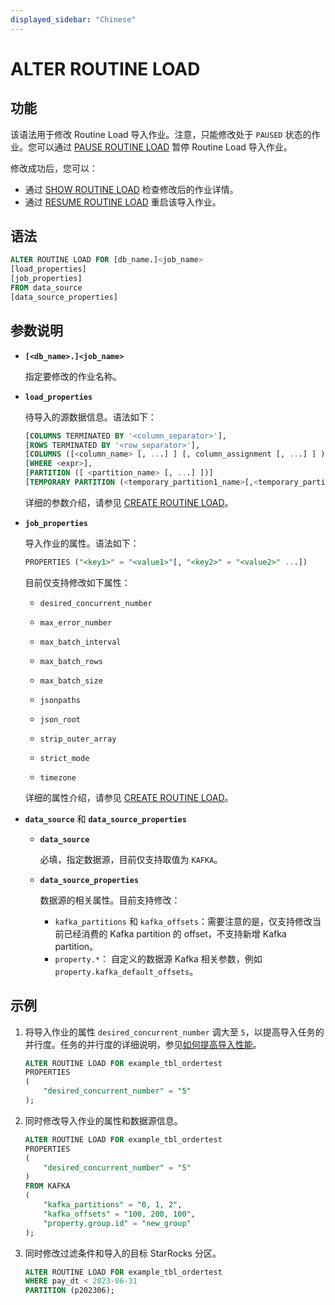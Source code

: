 ```yaml
---
displayed_sidebar: "Chinese"
---
```


# ALTER ROUTINE LOAD

## 功能

该语法用于修改 Routine Load 导入作业。注意，只能修改处于 `PAUSED` 状态的作业。您可以通过 [PAUSE ROUTINE LOAD](./PAUSE_ROUTINE_LOAD.md) 暂停 Routine Load 导入作业。

修改成功后，您可以：

- 通过 [SHOW ROUTINE LOAD](./SHOW_ROUTINE_LOAD.md) 检查修改后的作业详情。
- 通过 [RESUME ROUTINE LOAD](./RESUME_ROUTINE_LOAD.md) 重启该导入作业。

## **语法**

```SQL
ALTER ROUTINE LOAD FOR [db_name.]<job_name>
[load_properties]
[job_properties]
FROM data_source
[data_source_properties]
```

## 参数说明

- **`[<db_name>.]<job_name>`**

    指定要修改的作业名称。

- **`load_properties`**

    待导入的源数据信息。语法如下：

    ```SQL
    [COLUMNS TERMINATED BY '<column_separator>'],
    [ROWS TERMINATED BY '<row_separator>'],
    [COLUMNS ([<column_name> [, ...] ] [, column_assignment [, ...] ] )],
    [WHERE <expr>],
    [PARTITION ([ <partition_name> [, ...] ])]
    [TEMPORARY PARTITION (<temporary_partition1_name>[,<temporary_partition2_name>,...])]
    ```

    详细的参数介绍，请参见 [CREATE ROUTINE LOAD](./CREATE_ROUTINE_LOAD.md#load_properties)。

- **`job_properties`**

  导入作业的属性。语法如下：

  ```SQL
  PROPERTIES ("<key1>" = "<value1>"[, "<key2>" = "<value2>" ...])
  ```

  目前仅支持修改如下属性：

  - `desired_concurrent_number`

  - `max_error_number`

  - `max_batch_interval`

  - `max_batch_rows`

  - `max_batch_size`

  - `jsonpaths`

  - `json_root`

  - `strip_outer_array`

  - `strict_mode`

  - `timezone`

  详细的属性介绍，请参见 [CREATE ROUTINE LOAD](./CREATE_ROUTINE_LOAD.md#job_properties)。

- **`data_source`** 和 **`data_source_properties`**

  - **`data_source`**

    必填，指定数据源，目前仅支持取值为 `KAFKA`。

  - **`data_source_properties`**

    数据源的相关属性。目前支持修改：

    - `kafka_partitions` 和 `kafka_offsets`：需要注意的是，仅支持修改当前已经消费的 Kafka partition 的 offset，不支持新增 Kafka partition。
    - `property.*`： 自定义的数据源 Kafka 相关参数，例如 `property.kafka_default_offsets`。

## 示例

1. 将导入作业的属性 `desired_concurrent_number` 调大至 `5`，以提高导入任务的并行度。任务的并行度的详细说明，参见[如何提高导入性能](../../../faq/loading/Routine_load_faq.md#1-如何提高导入性能)。

    ```SQL
    ALTER ROUTINE LOAD FOR example_tbl_ordertest
    PROPERTIES
    (
        "desired_concurrent_number" = "5"
    );
    ```

2. 同时修改导入作业的属性和数据源信息。

    ```SQL
    ALTER ROUTINE LOAD FOR example_tbl_ordertest
    PROPERTIES
    (
        "desired_concurrent_number" = "5"
    )
    FROM KAFKA
    (
        "kafka_partitions" = "0, 1, 2",
        "kafka_offsets" = "100, 200, 100",
        "property.group.id" = "new_group"
    );
    ```

3. 同时修改过滤条件和导入的目标 StarRocks 分区。

    ```SQL
    ALTER ROUTINE LOAD FOR example_tbl_ordertest
    WHERE pay_dt < 2023-06-31
    PARTITION (p202306);
    ```
